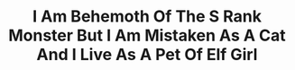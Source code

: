 --- 
title: "I Am Behemoth Of The S Rank Monster But I Am Mistaken As A Cat And I Live As A Pet Of Elf Girl"
publishdate: "2019-1-22T16:48:46+02:00"
src: "https://365manga.net/manga/i-am-behemoth-of-the-s-rank-monster-but-i-am-mistaken-as-a-cat-and-i-live-as-a-pet-of-elf-girl"
image: "https://data.365manga.net/images/thumbnails/32433-i-am-behemoth-of-the-s-rank-monster-but-i-am-mistaken-as-a-cat-and-i-live-as-a-pet-of-elf-girl.jpg"
description: " Elven girl, 'Aria' is an adventurer. A small beast with an adorable face embraces Aria's fruitful chest, she decides to keep it as a pet and names it 'Tama'. At first sight it's just an average cat, but Aria has yet to notice that Tama…"
---